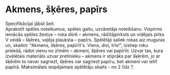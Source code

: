 # Akmens, šķēres, papīrs

Specifikācijai jābūt šeit.  
Aprakstīt spēles noteikumus, spēles gaitu, uzvāretāja noteikšanu.
Vispirms iemācās spēles žestus – roka dūrē – akmens, rādītājpirksts un vidējais pirks V veidā – šķēres, vaļēja plauksta – papīrs. Spēlētāji saliek rokas aiz muguras un, skaitot: "Akmens, šķēres, papīrīt's. Viens, divi, trīs!", izstiep roku priekšā, rādot vienu no zīmēm – akmeni, šķēres vai papīrīti. Uzvar tas, kura izvēlētais materiāls uzvar pretinieku – akmens ir stiprāks par šķērēm, jo ar šķērēm to nevar sagriezt, šķēres var sagriezt papīru, bet akmeni var ietīt papīrā. Maksimālais iespējamais spēlētāju skaits - no 2 līdz ?. 
